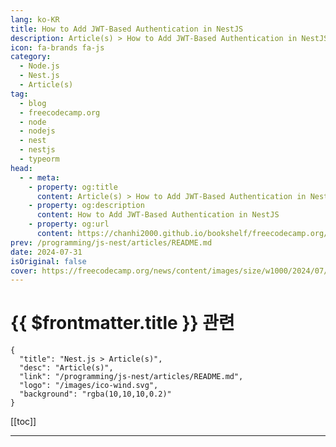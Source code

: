 ```yaml
---
lang: ko-KR
title: How to Add JWT-Based Authentication in NestJS
description: Article(s) > How to Add JWT-Based Authentication in NestJS
icon: fa-brands fa-js
category: 
  - Node.js
  - Nest.js
  - Article(s)
tag: 
  - blog
  - freecodecamp.org
  - node
  - nodejs
  - nest
  - nestjs
  - typeorm
head:
  - - meta:
    - property: og:title
      content: Article(s) > How to Add JWT-Based Authentication in NestJS
    - property: og:description
      content: How to Add JWT-Based Authentication in NestJS
    - property: og:url
      content: https://chanhi2000.github.io/bookshelf/freecodecamp.org/how-to-add-jwt-based-authentication-in-nest-js.html
prev: /programming/js-nest/articles/README.md
date: 2024-07-31
isOriginal: false
cover: https://freecodecamp.org/news/content/images/size/w1000/2024/07/nest-auth-coverimage-1.png
---
```


# {{ $frontmatter.title }} 관련

```component VPCard
{
  "title": "Nest.js > Article(s)",
  "desc": "Article(s)",
  "link": "/programming/js-nest/articles/README.md",
  "logo": "/images/ico-wind.svg",
  "background": "rgba(10,10,10,0.2)"
}
```

[[toc]]

---

<SiteInfo
  name="How to Add JWT-Based Authentication in NestJS"
  desc="Authentication is a very important aspect of software development. It is the process of verifying a user’s identity. Authentication ensures that only authorized individuals access specific resources or perform certain actions within a system. It provides accountability by enabling the tracking of user actions and holding individuals responsible for their..."
  url="https://freecodecamp.org/news/how-to-add-jwt-based-authentication-in-nest-js/"
  logo="https://cdn.freecodecamp.org/universal/favicons/favicon.ico"
  preview="https://freecodecamp.org/news/content/images/size/w1000/2024/07/nest-auth-coverimage-1.png"/>

<!-- TODO: 작성 -->

